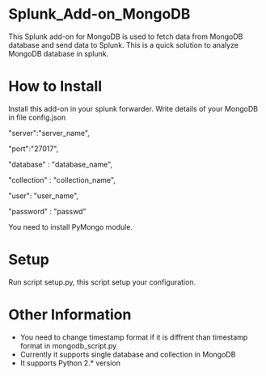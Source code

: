 # Splunk_Add-on_MongoDB
This Splunk add-on for MongoDB is used to fetch data from MongoDB database and send data to Splunk. This is a quick solution to analyze MongoDB database in splunk.

How to Install
===============
Install this add-on in your splunk forwarder. Write details of your MongoDB in file config.json

"server":"server_name", 

 "port":"27017", 
 
  "database" : "database_name",
  
 "collection" : "collection_name",
 
 "user": "user_name",
 
 "password" : "passwd"

You need to install PyMongo module.

Setup
================
Run script setup.py, this script setup your configuration.

Other Information
=================
* You need to change timestamp format if it is diffrent than timestamp format in mongodb_script.py
* Currently it supports single database and collection in MongoDB
* It supports Python 2.* version
